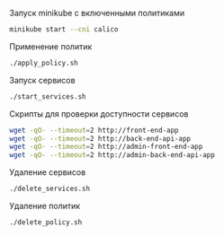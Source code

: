 Запуск minikube с включенными политиками

```bash
minikube start --cni calico
```

Применение политик

```bash
./apply_policy.sh
```

Запуск сервисов

```bash
./start_services.sh
```

Скрипты для проверки доступности сервисов

```bash
wget -qO- --timeout=2 http://front-end-app
wget -qO- --timeout=2 http://back-end-api-app
wget -qO- --timeout=2 http://admin-front-end-app
wget -qO- --timeout=2 http://admin-back-end-api-app
```

Удаление сервисов

```bash
./delete_services.sh
```

Удаление политик

```bash
./delete_policy.sh
```
